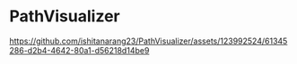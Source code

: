 # PathVisualizer

https://github.com/ishitanarang23/PathVisualizer/assets/123992524/61345286-d2b4-4642-80a1-d56218d14be9

